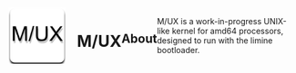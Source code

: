 <div style="display: flex; align-items: center;">
	<img src="docs/logo.png" alt="M/UX's logo!" width="100" height="100" style="margin-right: 20px;">
	<h1>M/UX</h1><br />
	<h2>About</h2><br />
	<p>M/UX is a work-in-progress UNIX-like kernel for amd64 processors, designed to run with the limine bootloader.</p>
</div>